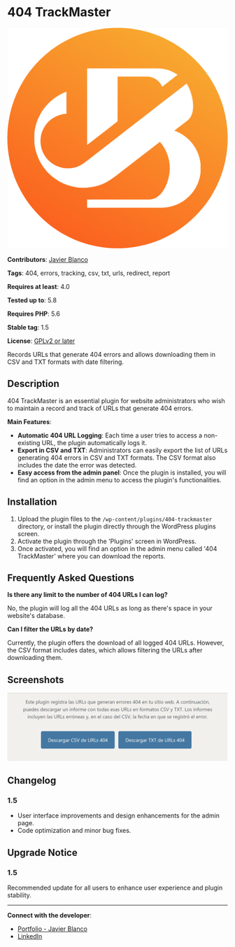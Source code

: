 # 404 TrackMaster

[![Logo of Javier Blanco](assets/LogoJavierBlanco.png)](https://javierblanco.tech/)

**Contributors**: [Javier Blanco](https://javierblanco.tech/)

**Tags**: 404, errors, tracking, csv, txt, urls, redirect, report

**Requires at least**: 4.0

**Tested up to**: 5.8

**Requires PHP**: 5.6

**Stable tag**: 1.5

**License**: [GPLv2 or later](https://www.gnu.org/licenses/gpl-2.0.html)

Records URLs that generate 404 errors and allows downloading them in CSV and TXT formats with date filtering.

## Description

404 TrackMaster is an essential plugin for website administrators who wish to maintain a record and track of URLs that generate 404 errors.

**Main Features**:

- **Automatic 404 URL Logging**: Each time a user tries to access a non-existing URL, the plugin automatically logs it.
- **Export in CSV and TXT**: Administrators can easily export the list of URLs generating 404 errors in CSV and TXT formats. The CSV format also includes the date the error was detected.
- **Easy access from the admin panel**: Once the plugin is installed, you will find an option in the admin menu to access the plugin's functionalities.

## Installation

1. Upload the plugin files to the `/wp-content/plugins/404-trackmaster` directory, or install the plugin directly through the WordPress plugins screen.
2. Activate the plugin through the 'Plugins' screen in WordPress.
3. Once activated, you will find an option in the admin menu called '404 TrackMaster' where you can download the reports.

## Frequently Asked Questions

**Is there any limit to the number of 404 URLs I can log?**

No, the plugin will log all the 404 URLs as long as there's space in your website's database.

**Can I filter the URLs by date?**

Currently, the plugin offers the download of all logged 404 URLs. However, the CSV format includes dates, which allows filtering the URLs after downloading them.

## Screenshots

![Main view of the plugin's admin panel](assets/Plugin.png)

## Changelog

### 1.5
- User interface improvements and design enhancements for the admin page.
- Code optimization and minor bug fixes.

## Upgrade Notice

### 1.5
Recommended update for all users to enhance user experience and plugin stability.

---

**Connect with the developer**:

- [Portfolio - Javier Blanco](https://javierblanco.tech/)
- [LinkedIn](https://www.linkedin.com/in/javierblancotech)

